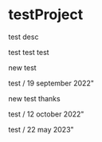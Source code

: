 # testProject
test desc


test 
test
test

new test

test / 19 september 2022"

new test thanks 

test / 12 october 2022"

test / 22 may 2023"
